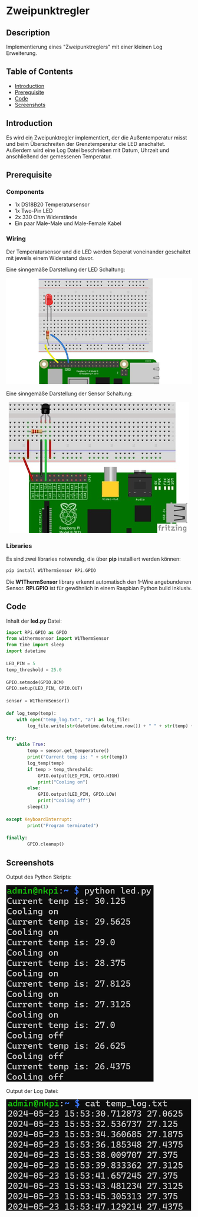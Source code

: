 # Zweipunktregler

## Description

Implementierung eines "Zweipunktreglers" mit einer kleinen Log Erweiterung.

## Table of Contents

- [Introduction](#introduction)
- [Prerequisite](#prerequisite)
- [Code](#code)
- [Screenshots](#screenshots)

## Introduction

Es wird ein Zweipunktregler implementiert, der die Außentemperatur misst und beim Überschreiten der Grenztemperatur die LED anschaltet. Außerdem wird eine Log Datei beschrieben mit Datum, Uhrzeit und anschließend der gemessenen Temperatur.

## Prerequisite

### Components

- 1x DS18B20 Temperatursensor
- 1x Two-Pin LED
- 2x 330 Ohm Widerstände
- Ein paar Male-Male und Male-Female Kabel

### Wiring

Der Temperatursensor und die LED werden Seperat voneinander geschaltet mit jeweils einem Widerstand davor.

Eine sinngemäße Darstellung der LED Schaltung:

![led_wiring](/assets/led_circuit.webp)

Eine sinngemäße Darstellung der Sensor Schaltung:

<p align="center">
  <img src="/assets/sensor_circuit.jpg" alt="sensor_wiring">
</p>

### Libraries

Es sind zwei libraries notwendig, die über **pip** installiert werden können:

```bash
pip install W1ThermSensor RPi.GPIO
```

Die **W1ThermSensor** library erkennt automatisch den 1-Wire angebundenen Sensor.
**RPi.GPIO** ist für gewöhnlich in einem Raspbian Python build inklusiv.

## Code

Inhalt der **led.py** Datei:

```python
import RPi.GPIO as GPIO
from w1thermsensor import W1ThermSensor
from time import sleep
import datetime

LED_PIN = 5
temp_threshold = 25.0

GPIO.setmode(GPIO.BCM)
GPIO.setup(LED_PIN, GPIO.OUT)

sensor = W1ThermSensor()

def log_temp(temp):
    with open("temp_log.txt", "a") as log_file:
        log_file.write(str(datetime.datetime.now()) + " " + str(temp) + "\n")

try:
    while True:
        temp = sensor.get_temperature()
        print("Current temp is: " + str(temp))
        log_temp(temp)
        if temp > temp_threshold:
            GPIO.output(LED_PIN, GPIO.HIGH)
            print("Cooling on")
        else:
            GPIO.output(LED_PIN, GPIO.LOW)
            print("Cooling off")
        sleep(1)

except KeyboardInterrupt:
        print("Program terminated")

finally:
        GPIO.cleanup()
```

## Screenshots

Output des Python Skripts:

![py_output](/assets/py_output.png)

Output der Log Datei:

![log_output](/assets/log_output.png)
